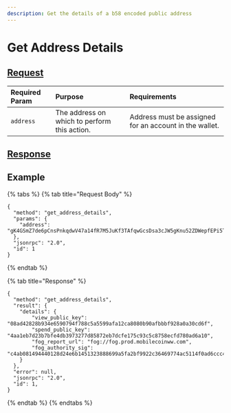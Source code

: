 ```yaml
---
description: Get the details of a b58 encoded public address
---
```


# Get Address Details

## [Request](../../../full-service/src/json_rpc/v2/api/request.rs#L40)

| Required Param | Purpose                                      | Requirements                                           |
| :------------- | :------------------------------------------- | :----------------------------------------------------- |
| `address`      | The address on which to perform this action. | Address must be assigned for an account in the wallet. |

## [Response](../../../full-service/src/json_rpc/v2/api/response.rs#L41)

## Example

{% tabs %}
{% tab title="Request Body" %}

```text
{
  "method": "get_address_details",
  "params": {
    "address": "gK4GSmZ7de6pCnsPnkqdwV47a14fR7M5JuKf3TAfqwGcsDsa3cJW5gKnu52ZDWepfEPi5T6a55gVGB6AvQKtKKtBQEYSwUpDTpSKfG9Et4QA9zLUQyEcpfCx1t79tuoe93sUezp9wXeyT9eSgQPiMmNBXGx7JfhZXqjmiXGRrDyEMMpgY5B7pWMXzD7SH7UW5AFwJkYoNSL9Ff6N4ztebFGS46H9hJ6VQuGh4wHcDbhY6sGGuJH",
  },
  "jsonrpc": "2.0",
  "id": 1
}
```

{% endtab %}

{% tab title="Response" %}

```text
{
  "method": "get_address_details",
  "result": {
    "details": {
        "view_public_key": "08ad42828b934e6590794f788c5a5599afa12ca8080b90afbbbf928a0a30cd6f",
        "spend_public_key": "4aa1eb7d23b7bfe4db3973277d85872eb7dcfe175c93c5c8758ecfd780ad6a10",
        "fog_report_url": "fog://fog.prod.mobilecoinww.com",
        "fog_authority_sig": "c4ab081494440128d24e6b1451323888699a5fa2bf9922c36469774ac5114f0ad6ccc48b95a5e633cb4827e53569a74159b9941871890aa5bb3c73b341b75d82"
    }
  },
  "error": null,
  "jsonrpc": "2.0",
  "id": 1,
}
```

{% endtab %}
{% endtabs %}
